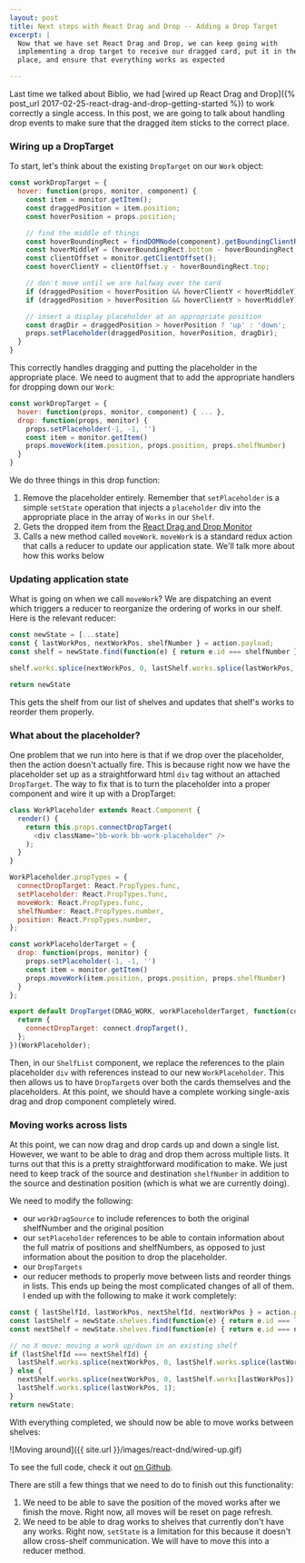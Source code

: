 ```yaml
---
layout: post
title: Next steps with React Drag and Drop -- Adding a Drop Target
excerpt: |
  Now that we have set React Drag and Drop, we can keep going with
  implementing a drop target to receive our dragged card, put it in the proper
  place, and ensure that everything works as expected

---
```


Last time we talked about Biblio, we had [wired up React Drag and Drop]({%
post_url 2017-02-25-react-drag-and-drop-getting-started %}) to work correctly a single access.
In this post, we are going to talk about handling drop events to make sure that
the dragged item sticks to the correct place.

### Wiring up a DropTarget

To start, let's think about the existing `DropTarget` on our `Work` object:

```js
const workDropTarget = {
  hover: function(props, monitor, component) {
    const item = monitor.getItem();
    const draggedPosition = item.position;
    const hoverPosition = props.position;

    // find the middle of things
    const hoverBoundingRect = findDOMNode(component).getBoundingClientRect();
    const hoverMiddleY = (hoverBoundingRect.bottom - hoverBoundingRect.top) / 2;
    const clientOffset = monitor.getClientOffset();
    const hoverClientY = clientOffset.y - hoverBoundingRect.top;

    // don't move until we are halfway over the card
    if (draggedPosition < hoverPosition && hoverClientY < hoverMiddleY) return;
    if (draggedPosition > hoverPosition && hoverClientY > hoverMiddleY) return;

    // insert a display placeholder at an appropriate position
    const dragDir = draggedPosition > hoverPosition ? 'up' : 'down';
    props.setPlaceholder(draggedPosition, hoverPosition, dragDir);
  }
}
```

This correctly handles dragging and putting the placeholder in the appropriate
place. We need to augment that to add the appropriate handlers for dropping down
our `Work`:

```js
const workDropTarget = {
  hover: function(props, monitor, component) { ... },
  drop: function(props, monitor) {
    props.setPlaceholder(-1, -1, '')
    const item = monitor.getItem()
    props.moveWork(item.position, props.position, props.shelfNumber)
  }
}
```

We do three things in this drop function:

1. Remove the placeholder entirely. Remember that `setPlaceholder` is a simple
   `setState` operation that injects a `placeholder` div into the appropriate
   place in the array of `Works` in our `Shelf`.
2. Gets the dropped item from the [React Drag and Drop Monitor](https://react-dnd.github.io/react-dnd/docs-drop-target-monitor.html)
3. Calls a new method called `moveWork`. `moveWork` is a standard redux action
   that calls a reducer to update our application state. We'll talk more about
   how this works below

### Updating application state

What is going on when we call `moveWork`? We are dispatching an event which
triggers a reducer to reorganize the ordering of works in our shelf. Here is the
relevant reducer:

```js
const newState = [...state]
const { lastWorkPos, nextWorkPos, shelfNumber } = action.payload;
const shelf = newState.find(function(e) { return e.id === shelfNumber })

shelf.works.splice(nextWorkPos, 0, lastShelf.works.splice(lastWorkPos, 1)[0]);

return newState
```

This gets the shelf from our list of shelves and updates that shelf's works to
reorder them properly.

### What about the placeholder?

One problem that we run into here is that if we drop over the placeholder, then
the action doesn't actually fire. This is because right now we have the
placeholder set up as a straightforward html `div` tag without an attached
`DropTarget`. The way to fix that is to turn the placeholder into a proper
component and wire it up with a DropTarget:

```js
class WorkPlaceholder extends React.Component {
  render() {
    return this.props.connectDropTarget(
      <div className="bb-work bb-work-placeholder" />
    );
  }
}

WorkPlaceholder.propTypes = {
  connectDropTarget: React.PropTypes.func,
  setPlaceholder: React.PropTypes.func,
  moveWork: React.PropTypes.func,
  shelfNumber: React.PropTypes.number,
  position: React.PropTypes.number,
};

const workPlaceholderTarget = {
  drop: function(props, monitor) {
    props.setPlaceholder(-1, -1, '')
    const item = monitor.getItem()
    props.moveWork(item.position, props.position, props.shelfNumber)
  }
};

export default DropTarget(DRAG_WORK, workPlaceholderTarget, function(connect) {
  return {
    connectDropTarget: connect.dropTarget(),
  };
})(WorkPlaceholder);
```

Then, in our `ShelfList` component, we replace the references to the plain
placeholder `div` with references instead to our new `WorkPlaceholder`. This
then allows us to have `DropTarget`s over both the cards themselves and the
placeholders. At this point, we should have a complete working single-axis drag
and drop component completely wired.

### Moving works across lists

At this point, we can now drag and drop cards up and down a single list.
However, we want to be able to drag and drop them across multiple lists.
It turns out that this is a pretty straightforward modification to make. We just
need to keep track of the source and destination `shelfNumber` in addition to
the source and destination position (which is what we are currently doing).

We need to modify the following:

+ our `workDragSource` to include references to both the original shelfNumber
    and the original position
+ our `setPlaceholder` references to be able to contain information about the
    full matrix of positions and shelfNumbers, as opposed to just information
    about the position to drop the placeholder.
+ our `DropTargets`
+ our reducer methods to properly move between lists and reorder things in
    lists. This ends up being the most complicated changes of all of them. I
    ended up with the following to make it work completely:

```jsx
const { lastShelfId, lastWorkPos, nextShelfId, nextWorkPos } = action.payload;
const lastShelf = newState.shelves.find(function(e) { return e.id === lastShelfId; });
const nextShelf = newState.shelves.find(function(e) { return e.id === nextShelfId; });

// no X move: moving a work up/down in an existing shelf
if (lastShelfId === nextShelfId) {
  lastShelf.works.splice(nextWorkPos, 0, lastShelf.works.splice(lastWorkPos, 1)[0]);
} else {
  nextShelf.works.splice(nextWorkPos, 0, lastShelf.works[lastWorkPos]);
  lastShelf.works.splice(lastWorkPos, 1);
}
return newState;
```

With everything completed, we should now be able to move works between shelves:

![Moving around]({{ site.url }}/images/react-dnd/wired-up.gif)

To see the full code, check it out [on Github](https://github.com/bsmithgall/biblio/blob/615f7e59270dc23885967d77541b55fb4e16d6b8/client/src/components/works/work.component.js#L69).

There are still a few things that we need to do to finish out this
functionality:

1. We need to be able to save the position of the moved works after we finish
   the move. Right now, all moves will be reset on page refresh.
2. We need to be able to drag works to shelves that currently don't have any
   works. Right now, `setState` is a limitation for this because it doesn't
   allow cross-shelf communication. We will have to move this into a reducer
   method.
